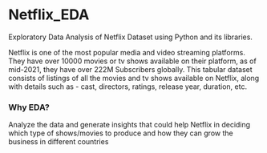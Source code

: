 # Netflix_EDA
Exploratory Data Analysis of Netflix Dataset using Python and its libraries.

Netflix is one of the most popular media and video streaming platforms. 
They have over 10000 movies or tv shows available on their platform, as of mid-2021, they have over 222M Subscribers globally. 
This tabular dataset consists of listings of all the movies and tv shows available on Netflix, along with details such as - cast, directors, ratings, release year, duration, etc.

### Why EDA?

Analyze the data and generate insights that could help Netflix in deciding which type of shows/movies to produce and how they can grow the business in different countries
